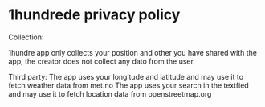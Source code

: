 # 1hundrede privacy policy



Collection:

1hundre app only collects your position and other you have shared with the app, the creator does not collect any dato from the user.




Third party: 
The app uses  your longitude and latitude and may use  it to fetch weather data from met.no
The app uses your search in the textfied and may use it to fetch location data from openstreetmap.org



